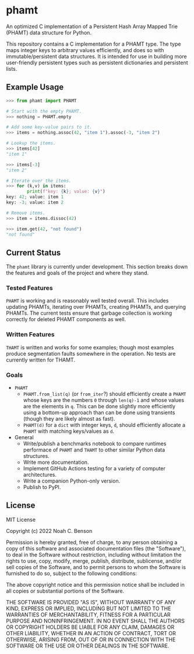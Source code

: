# phamt

An optimized C implementation of a Persistent Hash Array Mapped Trie (PHAMT)
data structure for Python.

This repository contains a C implementation for a PHAMT type. The type maps
integer keys to arbitrary values efficiently, and does so with
immutable/persistent data structures. It is intended for use in building more
user-friendly persistent types such as persistent dictionaries and persistent
lists.

## Example Usage

```python
>>> from phamt import PHAMT

# Start with the empty PHAMT.
>>> nothing = PHAMT.empty

# Add some key-value pairs to it.
>>> items = nothing.assoc(42, "item 1").assoc(-3, "item 2")

# Lookup the items.
>>> items[42]
"item 1"

>>> items[-3]
"item 2"

# Iterate over the items.
>>> for (k,v) in items:
        print(f"key: {k}; value: {v}")
key: 42; value: item 1
key: -3; value: item 2

# Remove items.
>>> item = items.dissoc(42)

>>> item.get(42, "not found")
"not found"
```

## Current Status

The `phamt` library is currently under development. This section breaks down
the features and goals of the project and where they stand.

### Tested Features

`PHAMT` is working and is reasonably well tested overall. This includes updating
PHAMTs, iterating over PHAMTs, creating PHAMTs, and querying PHAMTs. The current
tests ensure that garbage collection is working correctly for deleted PHAMT
components as well.

### Written Features

`THAMT` is written and works for some examples; though most examples produce
segmentation faults somewhere in the operation. No tests are currently written
for THAMT.

### Goals

* `PHAMT`
  * `PHAMT.from_list(q)` (or `from_iter`?) should efficiently create a `PHAMT`
    whose keys are the numbers `0` through `len(q)-1` and whose values are the
    elements in `q`. This can be done slightly more efficiently using a
    bottom-up approach than can be done using transients (though they are likely
    almost as fast).
  * `PHAMT(d)` for a `dict` with integer keys, `d`, should efficiently allocate
    a `PHAMT` with matching keys/values as `d`.
* General
  * Write/publish a benchmarks notebook to compare runtimes performace of
    `PHAMT` and `THAMT` to other similar Python data structures.
  * Write more documentation.
  * Implement GitHub Actions testing for a variety of computer architectures.
  * Write a companion Python-only version.
  * Publish to PyPI.

## License

MIT License

Copyright (c) 2022 Noah C. Benson

Permission is hereby granted, free of charge, to any person obtaining a copy
of this software and associated documentation files (the "Software"), to deal
in the Software without restriction, including without limitation the rights
to use, copy, modify, merge, publish, distribute, sublicense, and/or sell
copies of the Software, and to permit persons to whom the Software is
furnished to do so, subject to the following conditions:

The above copyright notice and this permission notice shall be included in all
copies or substantial portions of the Software.

THE SOFTWARE IS PROVIDED "AS IS", WITHOUT WARRANTY OF ANY KIND, EXPRESS OR
IMPLIED, INCLUDING BUT NOT LIMITED TO THE WARRANTIES OF MERCHANTABILITY,
FITNESS FOR A PARTICULAR PURPOSE AND NONINFRINGEMENT. IN NO EVENT SHALL THE
AUTHORS OR COPYRIGHT HOLDERS BE LIABLE FOR ANY CLAIM, DAMAGES OR OTHER
LIABILITY, WHETHER IN AN ACTION OF CONTRACT, TORT OR OTHERWISE, ARISING FROM,
OUT OF OR IN CONNECTION WITH THE SOFTWARE OR THE USE OR OTHER DEALINGS IN THE
SOFTWARE.

